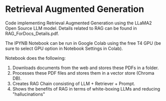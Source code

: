 # Retrieval Augmented Generation
Code implementing Retrieval Augmented Generation using the LLaMA2 Open Source LLM model. Details related to RAG can be found in RAG_ForDocs_Details.pdf.

The IPYNB Notebook can be run in Google Colab using the free T4 GPU (be sure to select GPU option in Notebook Settings in Colab). 

Notebook does the following:
1. Downloads documents from the web and stores these PDFs in a folder.
2. Processes these PDF files and stores them in a vector store (Chroma DB).
3. Creates RAG Chain consisting of LLM + Retriever + Prompt.
4. Shows the benefits of RAG in terms of white-boxing LLMs and reducing "hallucinations"
